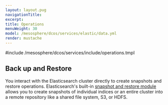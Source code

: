 ```yaml
---
layout: layout.pug
navigationTitle:
excerpt:
title: Operations
menuWeight: 30
model: /mesosphere/dcos/services/elastic/data.yml
render: mustache
---
```


#include /mesosphere/dcos/services/include/operations.tmpl

## Back up and Restore

You interact with the Elasticsearch cluster directly to create snapshots and restore operations. Elasticsearch's built-in [snapshot and restore module](https://www.elastic.co/guide/en/elasticsearch/reference/current/modules-snapshots.html) allows you to create snapshots of individual indices or an entire cluster into a remote repository like a shared file system, S3, or HDFS.
